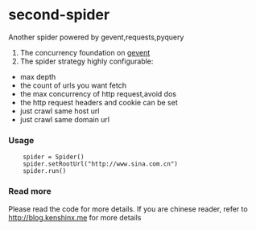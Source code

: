 second-spider
=============

Another spider powered by gevent,requests,pyquery 

1. The concurrency foundation on [gevent](http://www.gevent.org/)
2. The spider strategy highly configurable:

> 
* max depth 
* the count of urls you want fetch 
* the max concurrency of http request,avoid dos
* the http request headers and cookie can be set
* just crawl same host url
* just crawl same domain url


### Usage

        spider = Spider()
        spider.setRootUrl("http://www.sina.com.cn")
        spider.run()

### Read more

Please read the code for more details.
If you are chinese reader, refer to http://blog.kenshinx.me for more details
